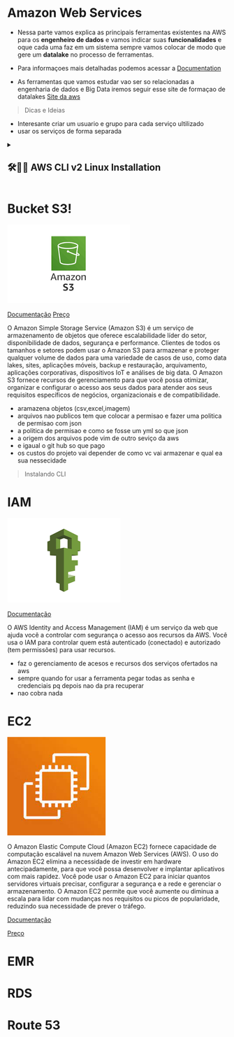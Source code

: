 # Amazon Web Services

- Nessa parte vamos explica as principais ferramentas existentes na AWS para os **engenheiro de dados** e vamos indicar suas **funcionalidades** e oque cada uma faz em um sistema sempre vamos colocar de modo que gere um **datalake** no processo de ferramentas.

- Para informaçoes mais detalhadas podemos acessar a [Documentation](https://docs.aws.amazon.com/index.html)

- As ferramentas que vamos estudar vao ser so relacionadas a engenharia de dados e Big Data iremos seguir esse site de formaçao de datalakes [Site da aws](https://aws.amazon.com/pt/big-data/datalakes-and-analytics/)

> Dicas e Ideias

- Interesante criar um usuario e grupo para cada serviço ultilizado
- usar os serviços de forma separada

<details>
<summary><h2><b>🛠️👩‍💻 AWS CLI v2 Linux Installation</b></summary>
  
This bundle contains a built executable of the AWS CLI v2.

## Installation

To install the AWS CLI v2, run the `install` script:

```
$ sudo ./install
You can now run: /usr/local/bin/aws --version
```

This will install the AWS CLI v2 at `/usr/local/bin/aws`. Assuming
`/usr/local/bin` is on your `PATH`, you can now run:

```
$ aws --version
```

### Installing without sudo

If you don't have `sudo` permissions or want to install the AWS
CLI v2 only for the current user, run the `install` script with the `-b`
and `-i` options:

```
$ ./install -i ~/.local/aws-cli -b ~/.local/bin
```

This will install the AWS CLI v2 in `~/.local/aws-cli` and create
symlinks for `aws` and `aws_completer` in `~/.local/bin`. For more
information about these options, run the `install` script with `-h`:

```
$ ./install -h
```

### Updating

If you run the `install` script and there is a previously installed version
of the AWS CLI v2, the script will error out. To update to the version included
in this bundle, run the `install` script with `--update`:

```
$ sudo ./install --update
```

### Removing the installation

To remove the AWS CLI v2, delete the its installation and symlinks:

```
$ sudo rm -rf /usr/local/aws-cli
$ sudo rm /usr/local/bin/aws
$ sudo rm /usr/local/bin/aws_completer
```

Note if you installed the AWS CLI v2 using the `-b` or `-i` options, you will
need to remove the installation and the symlinks in the directories you
specified.

</details>

# Bucket S3!

![Alt text](S3/S3%20logo.png)

[Documentação](https://docs.aws.amazon.com/s3/?icmpid=docs_homepage_featuredsvcs)
[Preço](https://aws.amazon.com/pt/s3/pricing/)

O Amazon Simple Storage Service (Amazon S3) é um serviço de armazenamento de objetos que oferece escalabilidade líder do setor, disponibilidade de dados, segurança e performance. Clientes de todos os tamanhos e setores podem usar o Amazon S3 para armazenar e proteger qualquer volume de dados para uma variedade de casos de uso, como data lakes, sites, aplicações móveis, backup e restauração, arquivamento, aplicações corporativas, dispositivos IoT e análises de big data. O Amazon S3 fornece recursos de gerenciamento para que você possa otimizar, organizar e configurar o acesso aos seus dados para atender aos seus requisitos específicos de negócios, organizacionais e de compatibilidade.

- aramazena objetos (csv,excel,imagem)
- arquivos nao publicos tem que colocar a permisao e fazer uma politica de permisao com json
- a politica de permisao e como se fosse um yml so que json
- a origem dos arquivos pode vim de outro seviço da aws
- e igaual o git hub so que pago
- os custos do projeto vai depender de como vc vai armazenar e qual ea sua nessecidade

> Instalando CLI

# IAM

![IAM](IAM/logo.png)

[Documentação](https://docs.aws.amazon.com/iam/index.html)

O AWS Identity and Access Management (IAM) é um serviço da web que ajuda você a controlar com segurança o acesso aos recursos da AWS. Você usa o IAM para controlar quem está autenticado (conectado) e autorizado (tem permissões) para usar recursos.

- faz o gerenciamento de acesos e recursos dos serviços ofertados na aws
- sempre quando for usar a ferramenta pegar todas as senha e credenciais pq depois nao da pra recuperar
- nao cobra nada

# EC2

![Alt text](EC2/Logo.jpeg)

O Amazon Elastic Compute Cloud (Amazon EC2) fornece capacidade de computação escalável na nuvem Amazon Web Services (AWS). O uso do Amazon EC2 elimina a necessidade de investir em hardware antecipadamente, para que você possa desenvolver e implantar aplicativos com mais rapidez. Você pode usar o Amazon EC2 para iniciar quantos servidores virtuais precisar, configurar a segurança e a rede e gerenciar o armazenamento. O Amazon EC2 permite que você aumente ou diminua a escala para lidar com mudanças nos requisitos ou picos de popularidade, reduzindo sua necessidade de prever o tráfego.

[Documentação](https://docs.aws.amazon.com/ec2/index.html)

[Preço](https://aws.amazon.com/pt/ec2/pricing/on-demand/)

# EMR

# RDS

# Route 53
